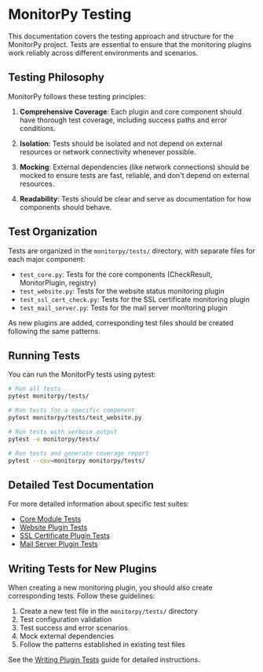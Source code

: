 # MonitorPy Testing

This documentation covers the testing approach and structure for the MonitorPy project. Tests are essential to ensure that the monitoring plugins work reliably across different environments and scenarios.

## Testing Philosophy

MonitorPy follows these testing principles:

1. **Comprehensive Coverage**: Each plugin and core component should have thorough test coverage, including success paths and error conditions.

2. **Isolation**: Tests should be isolated and not depend on external resources or network connectivity whenever possible.

3. **Mocking**: External dependencies (like network connections) should be mocked to ensure tests are fast, reliable, and don't depend on external resources.

4. **Readability**: Tests should be clear and serve as documentation for how components should behave.

## Test Organization

Tests are organized in the `monitorpy/tests/` directory, with separate files for each major component:

- `test_core.py`: Tests for the core components (CheckResult, MonitorPlugin, registry)
- `test_website.py`: Tests for the website status monitoring plugin
- `test_ssl_cert_check.py`: Tests for the SSL certificate monitoring plugin
- `test_mail_server.py`: Tests for the mail server monitoring plugin

As new plugins are added, corresponding test files should be created following the same patterns.

## Running Tests

You can run the MonitorPy tests using pytest:

```bash
# Run all tests
pytest monitorpy/tests/

# Run tests for a specific component
pytest monitorpy/tests/test_website.py

# Run tests with verbose output
pytest -v monitorpy/tests/

# Run tests and generate coverage report
pytest --cov=monitorpy monitorpy/tests/
```

## Detailed Test Documentation

For more detailed information about specific test suites:

- [Core Module Tests](core_tests.md)
- [Website Plugin Tests](website_plugin_tests.md)
- [SSL Certificate Plugin Tests](ssl_plugin_tests.md)
- [Mail Server Plugin Tests](mail_plugin_tests.md)

## Writing Tests for New Plugins

When creating a new monitoring plugin, you should also create corresponding tests. Follow these guidelines:

1. Create a new test file in the `monitorpy/tests/` directory
2. Test configuration validation
3. Test success and error scenarios
4. Mock external dependencies
5. Follow the patterns established in existing test files

See the [Writing Plugin Tests](writing_plugin_tests.md) guide for detailed instructions.
